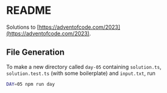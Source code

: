 # README

Solutions to [https://adventofcode.com/2023](https://adventofcode.com/2023).

## File Generation

To make a new directory called `day-05` containing `solution.ts`, `solution.test.ts` (with some boilerplate) and `input.txt`, run

```sh
DAY=05 npm run day
```
